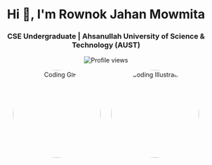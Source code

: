 <h1 align="center">Hi 👋, I'm Rownok Jahan Mowmita</h1>
<h3 align="center">CSE Undergraduate | Ahsanullah University of Science & Technology (AUST)</h3>

<p align="center">
  <img src="https://komarev.com/ghpvc/?username=rownokk&label=Profile%20views&color=0e75b6&style=flat" alt="Profile views" />
</p>

<p align="center">
  <!-- Profile Photos -->
  <img src="https://media0.giphy.com/media/hpXdHPfFI5wTABdDx9/giphy.gif?cid=6c09b952uy6vs0ckedhikzd024sdywl0q0p37qnenxn32b9p&ep=v1_internal_gif_by_id&rid=giphy.gif&ct=g" alt="Coding GIF" width="200" height="200" style="border-radius: 50%; margin: 0 10px;">
  <img src="https://img.freepik.com/premium-vector/girl-coding-with-laptop-illustration_418302-2384.jpg" alt="Coding Illustration" width="200" height="200" style="border-radius: 50%; margin: 0 10px;">
</p>

<!-- 
<p align="center">
  Welcome to my GitHub profile! I’m a passionate CSE undergraduate currently exploring the world of programming, algorithms, and software development. I enjoy working on projects that challenge me to learn new things and grow as a developer.
</p>

<!-- 
<p align="center">
  🔭 I’m currently working on: <b>React and Full-Stack Development Projects</b><br>
  🌱 I’m currently learning: <b>Advanced React, Node.js, and MongoDB</b><br>
  👯 I’m looking to collaborate on: <b>Open-Source Projects</b><br>
  💬 Ask me about: <b>JavaScript, React, and Problem Solving</b><br>
  📫 How to reach me: <b>Email - rownokk@example.com</b><br>
  ⚡ Fun fact: <b>I'm always eager to learn something new!</b>
</p>
--> 
